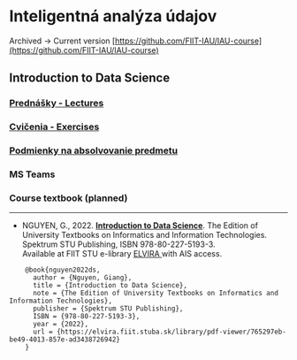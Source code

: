 #  Inteligentná analýza údajov

Archived -> Current version [https://github.com/FIIT-IAU/IAU-course](https://github.com/FIIT-IAU/IAU-course)

## Introduction to Data Science

### [Prednášky - Lectures](https://github.com/FIIT-IAU/2020-2021/tree/master/prednasky)

### [Cvičenia - Exercises](https://github.com/FIIT-IAU/2020-2021/tree/master/cvicenia)

### [Podmienky na absolvovanie predmetu](https://github.com/FIIT-IAU/2020-2021/blob/master/rozne/README.md)

### MS Teams

### Course textbook (planned) 
------------

- NGUYEN, G., 2022. **[Introduction to Data Science](https://elvira.fiit.stuba.sk/library/pdf-viewer/765297eb-be49-4013-857e-ad3438726942)**. The Edition of University Textbooks on Informatics and Information Technologies. Spektrum STU Publishing, ISBN 978-80-227-5193-3. <br>Available at FIIT STU e-library [ ELVIRA ](https://elvira.fiit.stuba.sk/) with AIS access.
```
    @book{nguyen2022ds,   
      author = {Nguyen, Giang},  
      title = {Introduction to Data Science},
      note = {The Edition of University Textbooks on Informatics and Information Technologies},
      publisher = {Spektrum STU Publishing},
      ISBN = {978-80-227-5193-3}, 
      year = {2022},
      url = {https://elvira.fiit.stuba.sk/library/pdf-viewer/765297eb-be49-4013-857e-ad3438726942}
    }
```
